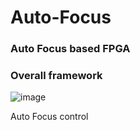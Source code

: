 # Auto-Focus
### Auto Focus based FPGA

### Overall framework
![image](https://user-images.githubusercontent.com/71707557/121115094-48876c80-c847-11eb-8a71-75c2881e04b8.png)

Auto Focus control
